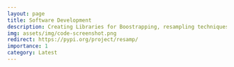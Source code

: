 ```yaml
---
layout: page
title: Software Development
description: Creating Libraries for Boostrapping, resampling techniques, with Bioscience concept for research scientist, students and professor
img: assets/img/code-screenshot.png
redirect: https://pypi.org/project/resamp/
importance: 1
category: Latest
---
```


